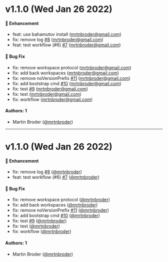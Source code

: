 # v1.1.0 (Wed Jan 26 2022)

#### 🚀 Enhancement

- feat: use bahamutov install (mrtnbroder@gmail.com)
- fix: remove log [#8](https://github.com/unperfekt/unperfekt/pull/8) (mrtnbroder@gmail.com)
- feat: test workflow (#6) [#7](https://github.com/unperfekt/unperfekt/pull/7) (mrtnbroder@gmail.com)

#### 🐛 Bug Fix

- fix: remove workspace protocol (mrtnbroder@gmail.com)
- fix: add back workspaces (mrtnbroder@gmail.com)
- fix: remove noVersionPrefix [#11](https://github.com/unperfekt/unperfekt/pull/11) (mrtnbroder@gmail.com)
- fix: add bootstrap cmd [#10](https://github.com/unperfekt/unperfekt/pull/10) (mrtnbroder@gmail.com)
- fix: test [#9](https://github.com/unperfekt/unperfekt/pull/9) (mrtnbroder@gmail.com)
- fix: test (mrtnbroder@gmail.com)
- fix: workflow (mrtnbroder@gmail.com)

#### Authors: 1

- Martin Broder ([@mrtnbroder](https://github.com/mrtnbroder))

---

# v1.1.0 (Wed Jan 26 2022)

#### 🚀 Enhancement

- fix: remove log [#8](https://github.com/unperfekt/unperfekt/pull/8) ([@mrtnbroder](https://github.com/mrtnbroder))
- feat: test workflow (#6) [#7](https://github.com/unperfekt/unperfekt/pull/7) ([@mrtnbroder](https://github.com/mrtnbroder))

#### 🐛 Bug Fix

- fix: remove workspace protocol ([@mrtnbroder](https://github.com/mrtnbroder))
- fix: add back workspaces ([@mrtnbroder](https://github.com/mrtnbroder))
- fix: remove noVersionPrefix [#11](https://github.com/unperfekt/unperfekt/pull/11) ([@mrtnbroder](https://github.com/mrtnbroder))
- fix: add bootstrap cmd [#10](https://github.com/unperfekt/unperfekt/pull/10) ([@mrtnbroder](https://github.com/mrtnbroder))
- fix: test [#9](https://github.com/unperfekt/unperfekt/pull/9) ([@mrtnbroder](https://github.com/mrtnbroder))
- fix: test ([@mrtnbroder](https://github.com/mrtnbroder))
- fix: workflow ([@mrtnbroder](https://github.com/mrtnbroder))

#### Authors: 1

- Martin Broder ([@mrtnbroder](https://github.com/mrtnbroder))
